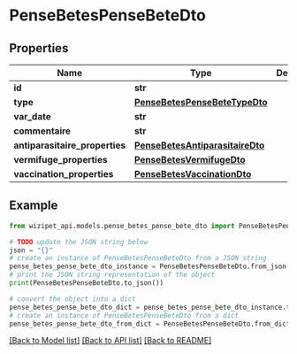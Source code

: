 # PenseBetesPenseBeteDto


## Properties

Name | Type | Description | Notes
------------ | ------------- | ------------- | -------------
**id** | **str** |  | [optional] 
**type** | [**PenseBetesPenseBeteTypeDto**](PenseBetesPenseBeteTypeDto.md) |  | [optional] 
**var_date** | **str** |  | [optional] 
**commentaire** | **str** |  | [optional] 
**antiparasitaire_properties** | [**PenseBetesAntiparasitaireDto**](PenseBetesAntiparasitaireDto.md) |  | [optional] 
**vermifuge_properties** | [**PenseBetesVermifugeDto**](PenseBetesVermifugeDto.md) |  | [optional] 
**vaccination_properties** | [**PenseBetesVaccinationDto**](PenseBetesVaccinationDto.md) |  | [optional] 

## Example

```python
from wizipet_api.models.pense_betes_pense_bete_dto import PenseBetesPenseBeteDto

# TODO update the JSON string below
json = "{}"
# create an instance of PenseBetesPenseBeteDto from a JSON string
pense_betes_pense_bete_dto_instance = PenseBetesPenseBeteDto.from_json(json)
# print the JSON string representation of the object
print(PenseBetesPenseBeteDto.to_json())

# convert the object into a dict
pense_betes_pense_bete_dto_dict = pense_betes_pense_bete_dto_instance.to_dict()
# create an instance of PenseBetesPenseBeteDto from a dict
pense_betes_pense_bete_dto_from_dict = PenseBetesPenseBeteDto.from_dict(pense_betes_pense_bete_dto_dict)
```
[[Back to Model list]](../README.md#documentation-for-models) [[Back to API list]](../README.md#documentation-for-api-endpoints) [[Back to README]](../README.md)


